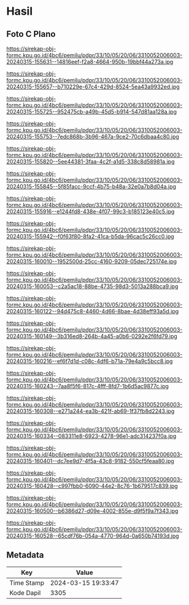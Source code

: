 # Hasil

## Foto C Plano

https://sirekap-obj-formc.kpu.go.id/4bc6/pemilu/pdpr/33/10/05/20/06/3310052006003-20240315-155631--14816eef-f2a8-4664-950b-19bbf44a273a.jpg

https://sirekap-obj-formc.kpu.go.id/4bc6/pemilu/pdpr/33/10/05/20/06/3310052006003-20240315-155657--b710229e-67c4-429d-8524-5ea43a9932ed.jpg

https://sirekap-obj-formc.kpu.go.id/4bc6/pemilu/pdpr/33/10/05/20/06/3310052006003-20240315-155725--952475cb-a49b-45d5-b914-547d81aa128a.jpg

https://sirekap-obj-formc.kpu.go.id/4bc6/pemilu/pdpr/33/10/05/20/06/3310052006003-20240315-155753--7edc868b-3b96-467a-9ce2-70c6dbaa4c80.jpg

https://sirekap-obj-formc.kpu.go.id/4bc6/pemilu/pdpr/33/10/05/20/06/3310052006003-20240315-155820--5ee44381-3faa-4c2f-a1d5-338c8d58981a.jpg

https://sirekap-obj-formc.kpu.go.id/4bc6/pemilu/pdpr/33/10/05/20/06/3310052006003-20240315-155845--5f85facc-9ccf-4b75-b48a-32e0a7b8d04a.jpg

https://sirekap-obj-formc.kpu.go.id/4bc6/pemilu/pdpr/33/10/05/20/06/3310052006003-20240315-155916--e1244fd8-438e-4f07-99c3-b185123e40c5.jpg

https://sirekap-obj-formc.kpu.go.id/4bc6/pemilu/pdpr/33/10/05/20/06/3310052006003-20240315-155942--f0f63f80-8fa2-41ca-b5da-96cac5c26cc0.jpg

https://sirekap-obj-formc.kpu.go.id/4bc6/pemilu/pdpr/33/10/05/20/06/3310052006003-20240315-160010--1952500d-25cc-4160-9209-05dec725174e.jpg

https://sirekap-obj-formc.kpu.go.id/4bc6/pemilu/pdpr/33/10/05/20/06/3310052006003-20240315-160053--c2a5ac18-88be-4735-98d3-5013a288bca9.jpg

https://sirekap-obj-formc.kpu.go.id/4bc6/pemilu/pdpr/33/10/05/20/06/3310052006003-20240315-160122--94d475c8-4460-4d66-8bae-4d38eff93a5d.jpg

https://sirekap-obj-formc.kpu.go.id/4bc6/pemilu/pdpr/33/10/05/20/06/3310052006003-20240315-160149--3b316ed8-264b-4a45-a0b6-0292e2f6fd79.jpg

https://sirekap-obj-formc.kpu.go.id/4bc6/pemilu/pdpr/33/10/05/20/06/3310052006003-20240315-160216--ef6f7d1d-c08c-4df6-b71a-79e4a9c5bcc8.jpg

https://sirekap-obj-formc.kpu.go.id/4bc6/pemilu/pdpr/33/10/05/20/06/3310052006003-20240315-160243--7aa8f5f6-817c-4fff-8fd7-1b6d5ac9877c.jpg

https://sirekap-obj-formc.kpu.go.id/4bc6/pemilu/pdpr/33/10/05/20/06/3310052006003-20240315-160308--e271a244-ea3b-421f-ab69-1f37fb8d2243.jpg

https://sirekap-obj-formc.kpu.go.id/4bc6/pemilu/pdpr/33/10/05/20/06/3310052006003-20240315-160334--083311e8-6923-4278-96e1-adc314237f0a.jpg

https://sirekap-obj-formc.kpu.go.id/4bc6/pemilu/pdpr/33/10/05/20/06/3310052006003-20240315-160401--dc7ee9d7-4f5a-43c8-9182-550cf5feaa80.jpg

https://sirekap-obj-formc.kpu.go.id/4bc6/pemilu/pdpr/33/10/05/20/06/3310052006003-20240315-160428--c997fbb0-6090-44e2-8c76-1b679517c839.jpg

https://sirekap-obj-formc.kpu.go.id/4bc6/pemilu/pdpr/33/10/05/20/06/3310052006003-20240315-160500--b6386d27-d09e-4002-855e-d9f5f9a7f343.jpg

https://sirekap-obj-formc.kpu.go.id/4bc6/pemilu/pdpr/33/10/05/20/06/3310052006003-20240315-160528--65cdf76b-054a-4770-964d-0a650b74193d.jpg


## Metadata

| Key        | Value               |
| ---------- | ------------------- |
| Time Stamp | 2024-03-15 19:33:47 |
| Kode Dapil | 3305                |



